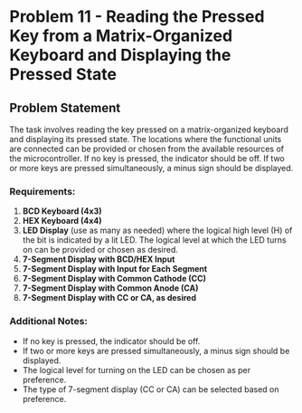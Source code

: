 # Problem 11 - Reading the Pressed Key from a Matrix-Organized Keyboard and Displaying the Pressed State

## Problem Statement

The task involves reading the key pressed on a matrix-organized keyboard and displaying its pressed state. The locations where the functional units are connected can be provided or chosen from the available resources of the microcontroller. If no key is pressed, the indicator should be off. If two or more keys are pressed simultaneously, a minus sign should be displayed.

### Requirements:
1. **BCD Keyboard (4x3)**
2. **HEX Keyboard (4x4)**
3. **LED Display** (use as many as needed) where the logical high level (H) of the bit is indicated by a lit LED. The logical level at which the LED turns on can be provided or chosen as desired.
4. **7-Segment Display with BCD/HEX Input**
5. **7-Segment Display with Input for Each Segment**
6. **7-Segment Display with Common Cathode (CC)**
7. **7-Segment Display with Common Anode (CA)**
8. **7-Segment Display with CC or CA, as desired**

### Additional Notes:
- If no key is pressed, the indicator should be off.
- If two or more keys are pressed simultaneously, a minus sign should be displayed.
- The logical level for turning on the LED can be chosen as per preference.
- The type of 7-segment display (CC or CA) can be selected based on preference.

